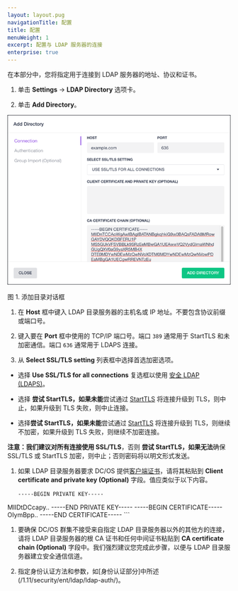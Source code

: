 ```yaml
---
layout: layout.pug
navigationTitle: 配置 
title: 配置 
menuWeight: 1
excerpt: 配置与 LDAP 服务器的连接 
enterprise: true
---
```

<!-- The source repository for this topic is https://github.com/dcos/dcos-docs-site -->

在本部分中，您将指定用于连接到 LDAP 服务器的地址、协议和证书。

1. 单击 **Settings** -> **LDAP Directory** 选项卡。

1. 单击 **Add Directory**。

 ![添加目录对话框](/1.11/img/ldap-add-dir-conn.png)

 图 1. 添加目录对话框

1. 在 **Host** 框中键入 LDAP 目录服务器的主机名或 IP 地址。不要包含协议前缀或端口号。

1. 键入要在 **Port** 框中使用的 TCP/IP 端口号。端口 `389` 通常用于 StartTLS 和未加密通信。端口 `636` 通常用于 LDAPS 连接。

1. 从 **Select SSL/TLS setting** 列表框中选择首选加密选项。

 * 选择 **Use SSL/TLS for all connections** 复选框以使用 [安全 LDAP (LDAPS)](http://social.technet.microsoft.com/wiki/contents/articles/2980.ldap-over-ssl-ldaps-certificate.aspx)。

 * 选择 **尝试 StartTLS，如果未能**尝试通过 [StartTLS](https://tools.ietf.org/html/rfc2830) 将连接升级到 TLS，则中止，如果升级到 TLS 失败，则中止连接。

 * 选择**尝试 StartTLS，如果未能**尝试通过 [StartTLS](https://tools.ietf.org/html/rfc2830) 将连接升级到 TLS，则继续不加密，如果升级到 TLS 失败，则继续不加密连接。

 **注意：**我们建议**对所有连接使用 SSL/TLS**，否则 **尝试 StartTLS，如果无法**确保 SSL/TLS 或 StartTLS 加密，则中止；否则密码将以明文形式发送。

1. 如果 LDAP 目录服务器要求 DC/OS 提供[客户端证书](https://tools.ietf.org/html/rfc5246#section-7.4.6)，请将其粘贴到 **Client certificate and private key (Optional)** 字段。值应类似于以下内容。

    ```
    -----BEGIN PRIVATE KEY-----
 MIIDtDCcapy.. 
    -----END PRIVATE KEY-----
    -----BEGIN CERTIFICATE-----
 OIymBpp.. 
    -----END CERTIFICATE-----
    ```

1. 要确保 DC/OS 群集不接受来自指定 LDAP 目录服务器以外的其他方的连接，请将 LDAP 目录服务器的根 CA 证书和任何中间证书粘贴到 **CA certificate chain (Optional)** 字段中。我们强烈建议您完成此步骤，以便与 LDAP 目录服务器建立安全通信信道。

1. 指定身份认证方法和参数，如[身份认证部分]中所述(/1.11/security/ent/ldap/ldap-auth/)。
